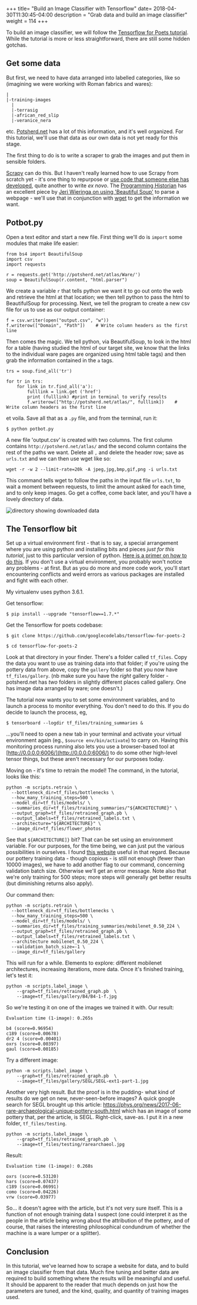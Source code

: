 +++
title= "Build an Image Classifier with Tensorflow"
date= 2018-04-30T11:30:45-04:00
description = "Grab data and build an image classifier"
weight = 114
+++

To build an image classifier, we will follow the [Tensorflow for Poets tutorial](https://codelabs.developers.google.com/codelabs/tensorflow-for-poets/#0). While the tutorial is more or less straightforward, there are still some hidden gotchas.

## Get some data

But first, we need to have data arranged into labelled categories, like so (imagining we were working with Roman fabrics and wares):

```
|
|-training-images
  |
  |-terrasig
  |-african_red_slip
  |-veranice_nera
```  

etc. [Potsherd.net](http://potsherd.net/) has a lot of this information, and it's well organized. For this tutorial, we'll use that data as our own data is not yet ready for this stage.

The first thing to do is to write a scraper to grab the images and put them in sensible folders.

[Scrapy](https://scrapy.org/) can do this. But I haven't really learned how to use Scrapy from scratch yet - it's one thing to repurpose or [use code that someone else has developed](scrapy-instagram), quite another to write _ex novo_. The [Programming Historian](https://programminghistorian.org/) has an excellent piece by [Jeri Wieringa on using 'Beautiful Soup'](https://programminghistorian.org/en/lessons/intro-to-beautiful-soup) to parse a webpage - we'll use that in conjunction with [wget](https://programminghistorian.org/en/lessons/applied-archival-downloading-with-wget) to get the information we want.

## Potbot.py

Open a text editor and start a new file. First thing we'll do is `import` some modules that make life easier:

```
from bs4 import BeautifulSoup
import csv
import requests

r = requests.get('http://potsherd.net/atlas/Ware/')
soup = BeautifulSoup(r.content, "html.parser")
```

We create a variable `r` that tells python we want it to go out onto the web and retrieve the html at that location; we then tell python to pass the html to BeautifulSoup for processing. Next, we tell the program to create a new csv file for us to use as our output container:

```
f = csv.writer(open("output.csv", "w"))
f.writerow(["Domain", "Path"])    # Write column headers as the first line
```

Then comes the magic. We tell python, via BeautifulSoup, to look in the html for a table (having studied the html of our target site, we know that the links to the individual ware pages are organized using html table tags) and then grab the information contained in the `a` tags.

```
trs = soup.find_all('tr')

for tr in trs:
    for link in tr.find_all('a'):
        fulllink = link.get ('href')
        print (fulllink) #print in terminal to verify results
        f.writerow(["http://potsherd.net/atlas/", fulllink])    # Write column headers as the first line
```

et voila. Save all that as a `.py` file, and from the terminal, run it: 

`$ python potbot.py`

A new file 'output.csv' is created with two columns. The first column contains `http://potsherd.net/atlas/` and the second column contains the rest of the paths we want. Delete all `,` and delete the header row; save as `urls.txt` and we can then use wget like so:

`wget -r -w 2 --limit-rate=20k -A jpeg,jpg,bmp,gif,png -i urls.txt`

This command tells wget to follow the paths in the input file `urls.txt`, to wait a moment between requests, to limit the amount asked for each time, and to only keep images. Go get a coffee, come back later, and you'll have a lovely directory of data.

![directory showing downloaded data](directorydownload.png)

## The Tensorflow bit

Set up a virtual environment first - that is to say, a special arrangement where you are using python and installing bits and pieces _just for this tutorial_, just to this particular version of python. [Here is a primer on how to do this](https://realpython.com/python-virtual-environments-a-primer/). If you don't use a virtual environment, you probably won't notice any problems - at first. But as you do more and more code work, you'll start encountering conflicts and weird errors as various packages are installed and fight with each other.

My virtualenv uses python 3.6.1.

Get tensorflow:

```
$ pip install --upgrade "tensorflow==1.7.*"
```

Get the Tensorflow for poets codebase:

```
$ git clone https://github.com/googlecodelabs/tensorflow-for-poets-2

$ cd tensorflow-for-poets-2
```

Look at that directory in your finder. There's a folder called `tf_files`. Copy the data you want to use as training data into that folder; if you're using the pottery data from above, copy the `gallery` folder so that you now have `tf_files/gallery`. (nb make sure you have the *right* gallery folder - potsherd.net has *two* folders in slightly different places called gallery. One has image data arranged by ware; one doesn't.)

The tutorial now wants you to set some environment variables, and to launch a process to monitor everything. You don't need to do this. If you do decide to launch the process, eg,

```
$ tensorboard --logdir tf_files/training_summaries &
```

...you'll need to open a new tab in your terminal and activate your virtual environment again (eg., `$source env/bin/activate`) to carry on. Having this monitoring process running also lets you use a browser-based tool at [http://0.0.0.0:6006/](http://0.0.0.0:6006/) to do some other high-level tensor things, but these aren't necessary for our purposes today.

Moving on - it's time to retrain the model! The command, in the tutorial, looks like this:

```
python -m scripts.retrain \
  --bottleneck_dir=tf_files/bottlenecks \
  --how_many_training_steps=500 \
  --model_dir=tf_files/models/ \
  --summaries_dir=tf_files/training_summaries/"${ARCHITECTURE}" \
  --output_graph=tf_files/retrained_graph.pb \
  --output_labels=tf_files/retrained_labels.txt \
  --architecture="${ARCHITECTURE}" \
  --image_dir=tf_files/flower_photos
```

See that `${ARCHITECTURE]}` bit? That can be set using an environment variable. For our purposes, for the time being, we can just put the various possibilities in ourselves. I found [this website](https://hackernoon.com/creating-insanely-fast-image-classifiers-with-mobilenet-in-tensorflow-f030ce0a2991) useful in that regard. Because our pottery training data - though copious - is still not enough (fewer than 10000 images), we have to add another flag to our command, concerning validation batch size. Otherwise we'll get an error message. Note also that we're only training for 500 steps; more steps will generally get better results (but diminishing returns also apply).

Our command then:

```
python -m scripts.retrain \
  --bottleneck_dir=tf_files/bottlenecks \
  --how_many_training_steps=500 \
  --model_dir=tf_files/models/ \
  --summaries_dir=tf_files/training_summaries/mobilenet_0.50_224 \
  --output_graph=tf_files/retrained_graph.pb \
  --output_labels=tf_files/retrained_labels.txt \
  --architecture mobilenet_0.50_224 \
  --validation_batch_size=-1 \
  --image_dir=tf_files/gallery
```

This will run for a while. Elements to explore: different mobilenet architectures, increasing iterations, more data. Once it's finished training, let's test it:

```
python -m scripts.label_image \
    --graph=tf_files/retrained_graph.pb  \
    --image=tf_files/gallery/B4/B4-1-f.jpg
```

So we're testing it on one of the images we trained it with. Our result:

```
Evaluation time (1-image): 0.265s

b4 (score=0.96954)
c189 (score=0.00678)
dr2 4 (score=0.00401)
oxrs (score=0.00397)
gaul (score=0.00185)
```

Try a different image:

```
python -m scripts.label_image \
    --graph=tf_files/retrained_graph.pb  \
    --image=tf_files/gallery/SEGL/SEGL-ext1-part-1.jpg
```

Another very high result. But the proof is in the pudding- what kind of results do we get on new, never-seen-before images? A quick google search for SEGL brought up this article: https://phys.org/news/2017-06-rare-archaeological-unique-pottery-south.html which has an image of some pottery that, per the article, is SEGL. Right-click, save-as. I put it in a new folder, `tf_files/testing`.

```
python -m scripts.label_image \
    --graph=tf_files/retrained_graph.pb  \
    --image=tf_files/testing/rarearchaeol.jpg
```
Result:

```
Evaluation time (1-image): 0.268s

oxrs (score=0.53120)
hars (score=0.07437)
c189 (score=0.06991)
como (score=0.04226)
vrw (score=0.03977)
```

So... it doesn't agree with the article, but it's not very sure itself. This is a function of not enough training data I suspect (one could interpret it as the people in the article being wrong about the attribution of the pottery, and of course, that raises the interesting philosophical condundrum of whether the machine is a ware lumper or a splitter).

## Conclusion

In this tutorial, we've learned how to scrape a website for data, and to build an image classifier from that data. Much fine tuning and better data are required to build something where the results will be meaningful and useful. It should be apparent to the reader that much depends on just how the parameters are tuned, and the kind, quality, and quantity of training images used.

